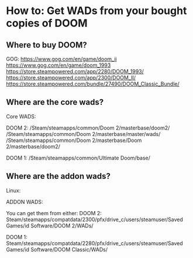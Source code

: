# How to: Get WADs from your bought copies of DOOM

## Where to buy DOOM?

GOG:
https://www.gog.com/en/game/doom_ii
https://www.gog.com/en/game/doom_1993
https://store.steampowered.com/app/2280/DOOM_1993/
https://store.steampowered.com/app/2300/DOOM_II/
https://store.steampowered.com/bundle/27490/DOOM_Classic_Bundle/


## Where are the core wads?

Core WADS:

DOOM 2:
/Steam/steamapps/common/Doom 2/masterbase/doom2/
/Steam/steamapps/common/Doom 2/masterbase/master/wads/
/Steam/steamapps/common/Doom 2/masterbase/Doom 2/masterbase/doom2/

DOOM 1:
/Steam/steamapps/common/Ultimate Doom/base/


## Where are the addon wads?


Linux:

ADDON WADS:

You can get them from either:
DOOM 2: Steam/steamapps/compatdata/2300/pfx/drive_c/users/steamuser/Saved Games/id Software/DOOM 2/WADs/

DOOM 1: Steam/steamapps/compatdata/2280/pfx/drive_c/users/steamuser/Saved Games/id Software/DOOM Classic/WADs/

